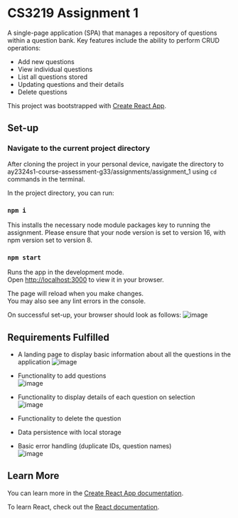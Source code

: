 # CS3219 Assignment 1 

A single-page application (SPA) that manages a repository of questions within a question bank.
Key features include the ability to perform CRUD operations:
- Add new questions
- View individual questions
- List all questions stored
- Updating questions and their details
- Delete questions

This project was bootstrapped with [Create React App](https://github.com/facebook/create-react-app).

## Set-up

### Navigate to the current project directory 

After cloning the project in your personal device, navigate the directory to ay2324s1-course-assessment-g33/assignments/assignment_1 using `cd` commands in the terminal.

In the project directory, you can run:

### `npm i`

This installs the necessary node module packages key to running the assignment.
Please ensure that your node version is set to version 16, with npm version set to version 8.

### `npm start`

Runs the app in the development mode.\
Open [http://localhost:3000](http://localhost:3000) to view it in your browser.

The page will reload when you make changes.\
You may also see any lint errors in the console.

On successful set-up, your browser should look as follows:
![image](https://github.com/CS3219-AY2324S1/ay2324s1-course-assessment-g33/assets/62021897/4ca66719-dbfd-4f72-ae40-4ab92bc98690)

## Requirements Fulfilled

- A landing page to display basic information about all the questions in the application 
![image](https://github.com/CS3219-AY2324S1/ay2324s1-course-assessment-g33/assets/62021897/659d6234-80ea-4671-b595-fc26b8f9f324)

- Functionality to add questions <br/>
![image](https://github.com/CS3219-AY2324S1/ay2324s1-course-assessment-g33/assets/62021897/d46a4eeb-9fce-4530-9600-3866c0754369)

- Functionality to display details of each question on selection <br/>
![image](https://github.com/CS3219-AY2324S1/ay2324s1-course-assessment-g33/assets/62021897/67ba6573-cb82-4975-bd56-d7f4c37fb3a6)

- Functionality to delete the question
- Data persistence with local storage
- Basic error handling (duplicate IDs, question names) <br/>
![image](https://github.com/CS3219-AY2324S1/ay2324s1-course-assessment-g33/assets/62021897/27237a69-1aea-4fc1-ba12-2cff4d41aa8b)

## Learn More

You can learn more in the [Create React App documentation](https://facebook.github.io/create-react-app/docs/getting-started).

To learn React, check out the [React documentation](https://reactjs.org/).
